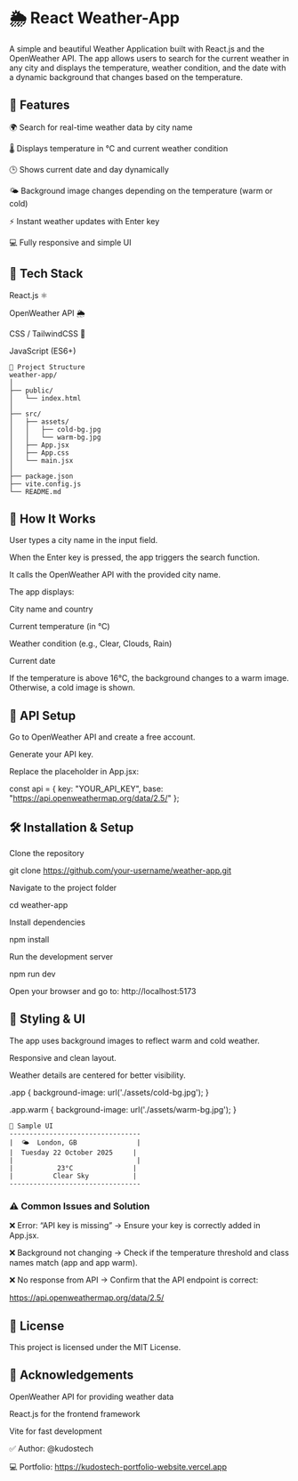 # 🌦️ React Weather-App

A simple and beautiful Weather Application built with React.js and the OpenWeather API.
The app allows users to search for the current weather in any city and displays the temperature, weather condition, and the date with a dynamic background that changes based on the temperature.

## 🚀 Features

🌍 Search for real-time weather data by city name

🌡️ Displays temperature in °C and current weather condition

🕒 Shows current date and day dynamically

🌤️ Background image changes depending on the temperature (warm or cold)

⚡ Instant weather updates with Enter key

💻 Fully responsive and simple UI

## 🧰 Tech Stack

React.js ⚛️

OpenWeather API 🌦️

CSS / TailwindCSS 💅

JavaScript (ES6+)

```
📂 Project Structure
weather-app/
│
├── public/
│   └── index.html
│
├── src/
│   ├── assets/
│   │   ├── cold-bg.jpg
│   │   └── warm-bg.jpg
│   ├── App.jsx
│   ├── App.css
│   └── main.jsx
│
├── package.json
├── vite.config.js
└── README.md
```
## 🧭 How It Works

User types a city name in the input field.

When the Enter key is pressed, the app triggers the search function.

It calls the OpenWeather API with the provided city name.

The app displays:

City name and country

Current temperature (in °C)

Weather condition (e.g., Clear, Clouds, Rain)

Current date

If the temperature is above 16°C, the background changes to a warm image. Otherwise, a cold image is shown.

## 🔑 API Setup

Go to OpenWeather API
 and create a free account.

Generate your API key.

Replace the placeholder in App.jsx:

const api = {
  key: "YOUR_API_KEY",
  base: "https://api.openweathermap.org/data/2.5/"
};

## 🛠️ Installation & Setup

Clone the repository

git clone https://github.com/your-username/weather-app.git


Navigate to the project folder

cd weather-app


Install dependencies

npm install


Run the development server

npm run dev


Open your browser and go to: http://localhost:5173

## 🧊 Styling & UI

The app uses background images to reflect warm and cold weather.

Responsive and clean layout.

Weather details are centered for better visibility.

.app {
  background-image: url('./assets/cold-bg.jpg');
}

.app.warm {
  background-image: url('./assets/warm-bg.jpg');
}

```
📸 Sample UI
---------------------------------
|  🌤️  London, GB               |
|  Tuesday 22 October 2025     |
|                               |
|           23°C               |
|          Clear Sky           |
---------------------------------
```
### ⚠️ Common Issues and Solution

❌ Error: “API key is missing” → Ensure your key is correctly added in App.jsx.

❌ Background not changing → Check if the temperature threshold and class names match (app and app warm).

❌ No response from API → Confirm that the API endpoint is correct:

https://api.openweathermap.org/data/2.5/

## 📄 License

This project is licensed under the MIT License.

## 🙌 Acknowledgements

OpenWeather API
 for providing weather data

React.js
 for the frontend framework

Vite
 for fast development

✅ Author: @kudostech

💻 Portfolio: https://kudostech-portfolio-website.vercel.app
